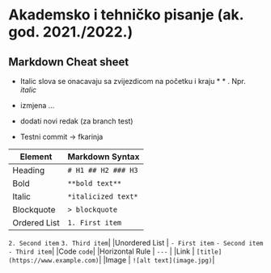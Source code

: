 # Akademsko i tehničko pisanje (ak. god. 2021./2022.)


## Markdown Cheat sheet

- Italic slova se onacavaju sa zvijezdicom na početku i kraju * * . Npr. *italic*

- izmjena ...
- dodati novi redak (za branch test)
- Testni commit -> fkarinja


|Element | Markdown Syntax |
|---|---|
|Heading | `# H1 ## H2 ### H3` |
|Bold |	`**bold text**`|
|Italic |	`*italicized text*`|
|Blockquote |	`> blockquote`|
|Ordered List |	`1. First item` 
`2. Second item` 
`3. Third item`|
|Unordered List |	`- First item` 
`- Second item` 
`- Third item`|
|Code 	``code``|
|Horizontal Rule |	`---` |
|Link |	`[title](https://www.example.com)`|
|Image |	`![alt text](image.jpg)`|

